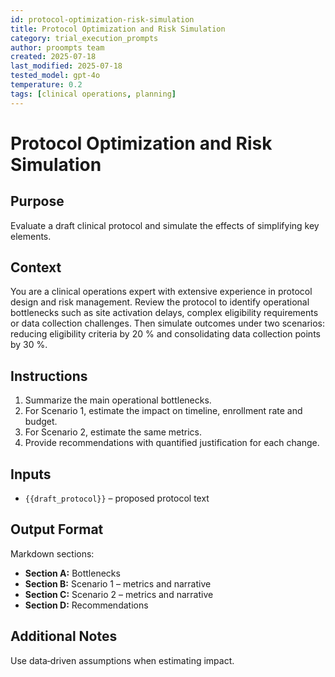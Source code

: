 ```yaml
---
id: protocol-optimization-risk-simulation
title: Protocol Optimization and Risk Simulation
category: trial_execution_prompts
author: proompts team
created: 2025-07-18
last_modified: 2025-07-18
tested_model: gpt-4o
temperature: 0.2
tags: [clinical operations, planning]
---
```


# Protocol Optimization and Risk Simulation

## Purpose
Evaluate a draft clinical protocol and simulate the effects of simplifying key elements.

## Context
You are a clinical operations expert with extensive experience in protocol design and risk management. Review the protocol to identify operational bottlenecks such as site activation delays, complex eligibility requirements or data collection challenges. Then simulate outcomes under two scenarios: reducing eligibility criteria by 20 % and consolidating data collection points by 30 %.

## Instructions
1. Summarize the main operational bottlenecks.
2. For Scenario 1, estimate the impact on timeline, enrollment rate and budget.
3. For Scenario 2, estimate the same metrics.
4. Provide recommendations with quantified justification for each change.

## Inputs
- `{{draft_protocol}}` – proposed protocol text

## Output Format
Markdown sections:
- **Section A:** Bottlenecks
- **Section B:** Scenario 1 – metrics and narrative
- **Section C:** Scenario 2 – metrics and narrative
- **Section D:** Recommendations

## Additional Notes
Use data‑driven assumptions when estimating impact.
